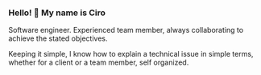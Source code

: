 ### Hello! 👋 My name is Ciro


Software engineer. Experienced team member, always collaborating to achieve the stated objectives. 

Keeping it simple, I know how to explain a technical issue in simple terms, whether for a client or a team member, self organized.



<!--
**ciro-maciel/ciro-maciel** is a ✨ _special_ ✨ repository because its `README.md` (this file) appears on your GitHub profile.

Here are some ideas to get you started:

- 🔭 I’m currently working on ...
- 🌱 I’m currently learning ...
- 👯 I’m looking to collaborate on ...
- 🤔 I’m looking for help with ...
- 💬 Ask me about ...
- 📫 How to reach me: ...
- 😄 Pronouns: ...
- ⚡ Fun fact: ...
-->
